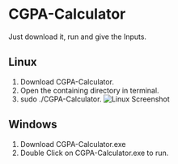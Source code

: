# CGPA-Calculator
Just download it, run and give the Inputs.

## Linux
1. Download CGPA-Calculator.
2. Open the containing directory in terminal.
3. sudo ./CGPA-Calculator.
![Linux Screenshot](/Linux\Screenshot)
## Windows
1. Download CGPA-Calculator.exe
2. Double Click on CGPA-Calculator.exe to run.
